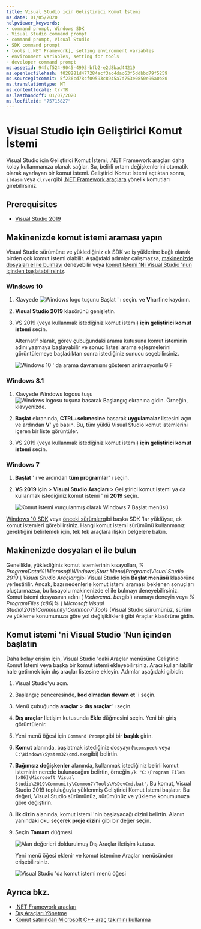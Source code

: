 ```yaml
---
title: Visual Studio için Geliştirici Komut İstemi
ms.date: 01/05/2020
helpviewer_keywords:
- command prompt, Windows SDK
- Visual Studio command prompt
- command prompt, Visual Studio
- SDK command prompt
- tools [.NET Framework], setting environment variables
- environment variables, setting for tools
- developer command prompt
ms.assetid: 94fcf524-9045-4993-bfb2-e2d8bad44219
ms.openlocfilehash: f028281d477284acf3ac4dac63f5ddbbd79f5259
ms.sourcegitcommit: 5f236cd78cf09593c8945a7d753e0850e96a0b80
ms.translationtype: MT
ms.contentlocale: tr-TR
ms.lasthandoff: 01/07/2020
ms.locfileid: "75715827"
---
```

# <a name="developer-command-prompt-for-visual-studio"></a>Visual Studio için Geliştirici Komut İstemi

Visual Studio için Geliştirici Komut İstemi, .NET Framework araçları daha kolay kullanmanıza olanak sağlar. Bu, belirli ortam değişkenlerini otomatik olarak ayarlayan bir komut istemi. Geliştirici Komut İstemi açtıktan sonra, `ildasm` veya `clrver`gibi [.NET Framework araçlara](index.md) yönelik komutları girebilirsiniz.

## <a name="prerequisites"></a>Prerequisites

- [Visual Studio 2019](https://visualstudio.microsoft.com/downloads/?utm_medium=microsoft&utm_source=docs.microsoft.com&utm_campaign=inline+link&utm_content=download+vs2019)

## <a name="search-for-the-command-prompt-on-your-machine"></a>Makinenizde komut istemi araması yapın

Visual Studio sürümüne ve yüklediğiniz ek SDK ve iş yüklerine bağlı olarak birden çok komut istemi olabilir. Aşağıdaki adımlar çalışmazsa, [makinenizde dosyaları el ile bulmayı](#manually-locate-the-files-on-your-machine) deneyebilir veya [komut Istemi 'Ni Visual Studio 'nun içinden başlatabilirsiniz](#start-the-command-prompt-from-inside-visual-studio).

### <a name="windows-10"></a>Windows 10

1. Klavyede ![Windows logo tuşunu **Başlat** ' ı seçin.](./media/developer-command-prompt-for-vs/windows-logo-key-graphic.png) ve **V**harfine kaydırın.

1. **Visual Studio 2019** klasörünü genişletin.

1. VS 2019 (veya kullanmak istediğiniz komut istemi) **için geliştirici komut istemi** seçin.

   Alternatif olarak, görev çubuğundaki arama kutusuna komut isteminin adını yazmaya başlayabilir ve sonuç listesi arama eşleşmelerini görüntülemeye başladıktan sonra istediğiniz sonucu seçebilirsiniz.

   ![Windows 10 ' da arama davranışını gösteren animasyonlu GIF](./media/developer-command-prompt-for-vs/windows10-search.gif)

### <a name="windows-81"></a>Windows 8.1

1. Klavyede Windows logosu tuşu ![Windows logosu tuşuna basarak **Başlangıç** ekranına gidin.](./media/developer-command-prompt-for-vs/windows-logo-key-graphic.png) Örneğin, klavyenizde.

1. **Başlat** ekranında, **CTRL**+**sekmesine** basarak **uygulamalar** listesini açın ve ardından **V**' ye basın. Bu, tüm yüklü Visual Studio komut istemlerini içeren bir liste görüntüler.

1. VS 2019 (veya kullanmak istediğiniz komut istemi) **için geliştirici komut istemi** seçin.

### <a name="windows-7"></a>Windows 7

1. **Başlat** ' ı ve ardından **tüm programlar**' ı seçin.

1. **VS 2019 için** > **Visual Studio Araçları** > Geliştirici komut istemi ya da kullanmak istediğiniz komut istemi ' ni **2019** seçin.

   ![Komut istemi vurgulanmış olarak Windows 7 Başlat menüsü](./media/developer-command-prompt-for-vs/windows7-menu.png)

[Windows 10 SDK](https://developer.microsoft.com/windows/downloads/windows-10-sdk) veya [önceki sürümler](https://developer.microsoft.com/windows/downloads/sdk-archive)gibi başka SDK 'lar yüklüyse, ek komut istemleri görebilirsiniz. Hangi komut istemi sürümünü kullanmanız gerektiğini belirlemek için, tek tek araçlara ilişkin belgelere bakın.

## <a name="manually-locate-the-files-on-your-machine"></a>Makinenizde dosyaları el ile bulun

Genellikle, yüklediğiniz komut istemlerinin kısayolları, *% ProgramData%\Microsoft\Windows\Start Menu\Programs\Visual Studio 2019 \ Visual Studio Araçları*gibi Visual Studio Için **Başlat menüsü** klasörüne yerleştirilir. Ancak, bazı nedenlerle komut istemi araması beklenen sonuçları oluşturmazsa, bu kısayolu makinenizde el ile bulmayı deneyebilirsiniz. Komut istemi dosyasının adını ( *Vsdevcmd. bat*gibi) aramayı deneyin veya *% ProgramFiles (x86)% \ Microsoft Visual Studio\2019\Community\Common7\Tools* (Visual Studio sürümünüz, sürüm ve yükleme konumunuza göre yol değişiklikleri) gibi Araçlar klasörüne gidin.

## <a name="start-the-command-prompt-from-inside-visual-studio"></a>Komut istemi 'ni Visual Studio 'Nun içinden başlatın

Daha kolay erişim için, Visual Studio 'daki Araçlar menüsüne Geliştirici Komut İstemi veya başka bir komut istemi ekleyebilirsiniz. Aracı kullanılabilir hale getirmek için dış araçlar listesine ekleyin. Adımlar aşağıdaki gibidir:

1. Visual Studio'yu açın.

1. Başlangıç penceresinde, **kod olmadan devam et**' i seçin.

1. Menü çubuğunda **araçlar** > **dış araçlar**' ı seçin.

1. **Dış araçlar** Iletişim kutusunda **Ekle** düğmesini seçin. Yeni bir giriş görüntülenir.

1. Yeni menü öğesi için `Command Prompt`gibi bir **başlık** girin.

1. **Komut** alanında, başlatmak istediğiniz dosyayı (`%comspec%` veya `C:\Windows\System32\cmd.exe`gibi) belirtin.

1. **Bağımsız değişkenler** alanında, kullanmak istediğiniz belirli komut isteminin nerede bulunacağını belirtin, örneğin `/k "C:\Program Files (x86)\Microsoft Visual Studio\2019\Community\Common7\Tools\VsDevCmd.bat"`. Bu komut, Visual Studio 2019 topluluğuyla yüklenmiş Geliştirici Komut İstemi başlatır. Bu değeri, Visual Studio sürümünüz, sürümünüz ve yükleme konumunuza göre değiştirin.

1. **İlk dizin** alanında, komut istemi 'nin başlayacağı dizini belirtin. Alanın yanındaki oku seçerek **proje dizini** gibi bir değer seçin.

1. Seçin **Tamam** düğmesi.

   ![Alan değerleri doldurulmuş Dış Araçlar iletişim kutusu.](./media/developer-command-prompt-for-vs/add-external-tool.png)

   Yeni menü öğesi eklenir ve komut istemine Araçlar menüsünden erişebilirsiniz.

   ![Visual Studio 'da komut istemi menü öğesi](./media/developer-command-prompt-for-vs/command-prompt-vs-menu.png)

## <a name="see-also"></a>Ayrıca bkz.

- [.NET Framework araçları](index.md)
- [Dış Araçları Yönetme](/visualstudio/ide/managing-external-tools)
- [Komut satırından Microsoft C++ araç takımını kullanma](/cpp/build/building-on-the-command-line)
